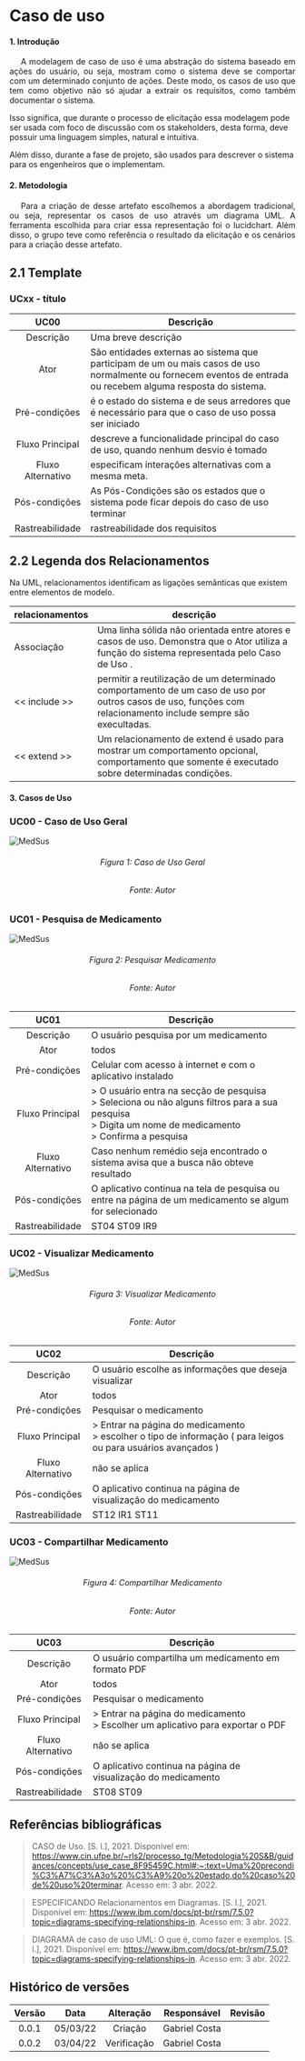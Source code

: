 # Caso de uso

#### 1. Introdução

<p style="text-indent: 20px; text-align: justify">
A modelagem de caso de uso é uma abstração do sistema baseado em ações do usuário, ou seja, mostram como o sistema
deve se comportar com um determinado conjunto de ações.  Deste modo, os casos de uso que tem como objetivo não só ajudar
a extrair os requisitos, como também documentar o sistema.

Isso significa, que durante o processo de elicitação essa modelagem pode ser usada com foco de discussão com os stakeholders,
desta forma, deve possuir uma linguagem simples, natural e intuitiva.

Além disso, durante a fase de projeto, são usados para descrever o sistema para os engenheiros que o implementam.

</p>

#### 2. Metodologia

<p style="text-indent: 20px; text-align: justify">
Para a criação de desse artefato escolhemos a abordagem tradicional, ou seja, representar os casos de uso através um diagrama UML.
A ferramenta escolhida para criar essa representação foi o lucidchart. Além disso, o grupo teve como referência o resultado da elicitação e os 
cenários para a criação desse artefato.  
</p>

## 2.1 Template

### UCxx - título

|       UC00        | Descrição                                                                                                                                                     |
| :---------------: | ------------------------------------------------------------------------------------------------------------------------------------------------------------- |
|     Descrição     | Uma breve descrição                                                                                                                                           |
|       Ator        | São entidades externas ao sistema que participam de um ou mais casos de uso normalmente ou fornecem eventos de entrada ou recebem alguma resposta do sistema. |
|   Pré-condições   | é o estado do sistema e de seus arredores que é necessário para que o caso de uso possa ser iniciado                                                          |
|  Fluxo Principal  | descreve a funcionalidade principal do caso de uso, quando nenhum desvio é tomado                                                                             |
| Fluxo Alternativo | especificam interações alternativas com a mesma meta.                                                                                                         |
|   Pós-condições   | As Pós-Condições são os estados que o sistema pode ficar depois do caso de uso terminar                                                                       |
|  Rastreabilidade  | rastreabilidade dos requisitos                                                                                                                                |

## 2.2 Legenda dos Relacionamentos

Na UML, relacionamentos identificam as ligações semânticas que existem entre elementos de modelo.

| relacionamentos | descrição                                                                                                                                                     |
| --------------- | ------------------------------------------------------------------------------------------------------------------------------------------------------------- |
| Associação      | Uma linha sólida não orientada entre atores e casos de uso. Demonstra que o Ator utiliza a função do sistema representada pelo Caso de Uso .                  |
| << include >>   | permitir a reutilização de um determinado comportamento de um caso de uso por outros casos de uso, funções com relacionamento include sempre são execultadas. |
| << extend >>    | Um relacionamento de extend é usado para mostrar um comportamento opcional, comportamento que somente é executado sobre determinadas condições.               |

#### 3. Casos de Uso

### UC00 - Caso de Uso Geral

![MedSus](../assets/usecase000.png)

<h6 style="text-align:center">Figura 1: Caso de Uso Geral</h6>
<h6 style="text-align: center">Fonte: Autor</h6>

### UC01 - Pesquisa de Medicamento

![MedSus](../assets/usecase001.png)

<h6 style="text-align:center">Figura 2: Pesquisar Medicamento</h6>
<h6 style="text-align: center">Fonte: Autor</h6>


|       UC01        | Descrição                                                                                                                                                          |
| :---------------: | ------------------------------------------------------------------------------------------------------------------------------------------------------------------ |
|     Descrição     | O usuário pesquisa por um medicamento                                                                                                                              |
|       Ator        | todos                                                                                                                                                              |
|   Pré-condições   | Celular com acesso à internet e com o aplicativo instalado                                                                                                         |
|  Fluxo Principal  | > O usuário entra na secção de pesquisa <br> > Seleciona ou não alguns filtros para a sua pesquisa <br> > Digita um nome de medicamento <br> > Confirma a pesquisa |
| Fluxo Alternativo | Caso nenhum remédio seja encontrado o sistema avisa que a busca não obteve resultado                                                                               |
|   Pós-condições   | O aplicativo continua na tela de pesquisa ou entre na página de um medicamento se algum for selecionado                                                            |
|  Rastreabilidade  | ST04 ST09 IR9                                                                                                                                                      |

### UC02 - Visualizar Medicamento

![MedSus](../assets/usecase002.png)

<h6 style="text-align:center">Figura 3: Visualizar Medicamento</h6>
<h6 style="text-align: center">Fonte: Autor</h6>

|       UC02        | Descrição                                                                                                         |
| :---------------: | ----------------------------------------------------------------------------------------------------------------- |
|     Descrição     | O usuário escolhe as informações que deseja visualizar                                                            |
|       Ator        | todos                                                                                                             |
|   Pré-condições   | Pesquisar o medicamento                                                                                           |
|  Fluxo Principal  | > Entrar na página do medicamento <br> > escolher o tipo de informação ( para leigos ou para usuários avançados ) |
| Fluxo Alternativo | não se aplica                                                                                                     |
|   Pós-condições   | O aplicativo continua na página de visualização do medicamento                                                    |
|  Rastreabilidade  | ST12 IR1 ST11                                                                                                     |

### UC03 - Compartilhar Medicamento

![MedSus](../assets/usecase003.png)

<h6 style="text-align:center">Figura 4: Compartilhar Medicamento</h6>
<h6 style="text-align: center">Fonte: Autor</h6>

|       UC03        | Descrição                                                                           |
| :---------------: | ----------------------------------------------------------------------------------- |
|     Descrição     | O usuário compartilha um medicamento em formato PDF                                 |
|       Ator        | todos                                                                               |
|   Pré-condições   | Pesquisar o medicamento                                                             |
|  Fluxo Principal  | > Entrar na página do medicamento <br> > Escolher um aplicativo para exportar o PDF |
| Fluxo Alternativo | não se aplica                                                                       |
|   Pós-condições   | O aplicativo continua na página de visualização do medicamento                      |
|  Rastreabilidade  | ST08 ST09                                                                           |

## Referências bibliográficas

> CASO de Uso. [S. l.], 2021. Disponível em: https://www.cin.ufpe.br/~rls2/processo_tg/Metodologia%20S&B/guidances/concepts/use_case_8F95459C.html#:~:text=Uma%20precondi%C3%A7%C3%A3o%20%C3%A9%20o%20estado,do%20caso%20de%20uso%20terminar. Acesso em: 3 abr. 2022.

> ESPECIFICANDO Relacionamentos em Diagramas. [S. l.], 2021. Disponível em: https://www.ibm.com/docs/pt-br/rsm/7.5.0?topic=diagrams-specifying-relationships-in. Acesso em: 3 abr. 2022.

> DIAGRAMA de caso de uso UML: O que é, como fazer e exemplos. [S. l.], 2021. Disponível em: https://www.ibm.com/docs/pt-br/rsm/7.5.0?topic=diagrams-specifying-relationships-in. Acesso em: 3 abr. 2022.

## Histórico de versões

| Versão |   Data   |  Alteração  |  Responsável  | Revisão |
| :----: | :------: | :---------: | :-----------: | :-----: |
| 0.0.1  | 05/03/22 |   Criação   | Gabriel Costa |         |
| 0.0.2  | 03/04/22 | Verificação | Gabriel Costa |         |
